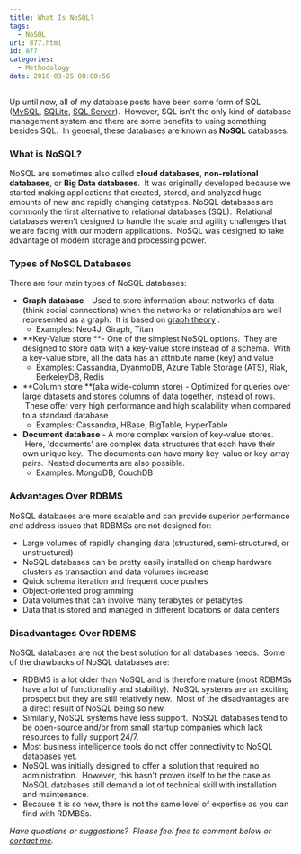```yaml
---
title: What Is NoSQL?
tags:
  - NoSQL
url: 877.html
id: 877
categories:
  - Methodology
date: 2016-03-25 08:00:56
---
```


Up until now, all of my database posts have been some form of SQL ([MySQL](/building-your-first-database/), [SQLite](/an-introduction-to-sqlite/), [SQL Server](/installing-sql-server-express/)).  However, SQL isn't the only kind of database management system and there are some benefits to using something besides SQL.  In general, these databases are known as **NoSQL** databases.

### What is NoSQL?

NoSQL are sometimes also called **cloud databases**, **non-relational databases**, or **Big Data databases**.  It was originally developed because we started making applications that created, stored, and analyzed huge amounts of new and rapidly changing datatypes. NoSQL databases are commonly the first alternative to relational databases (SQL).  Relational databases weren't designed to handle the scale and agility challenges that we are facing with our modern applications.  NoSQL was designed to take advantage of modern storage and processing power.

### Types of NoSQL Databases

There are four main types of NoSQL databases:

*   **Graph database** \- Used to store information about networks of data (think social connections) when the networks or relationships are well represented as a graph.  It is based on [graph theory](https://en.wikipedia.org/wiki/Graph_theory) .
    *   Examples: Neo4J, Giraph, Titan
*   **Key-Value store **\- One of the simplest NoSQL options.  They are designed to store data with a key-value store instead of a schema.  With a key-value store, all the data has an attribute name (key) and value
    *   Examples: Cassandra, DyanmoDB, Azure Table Storage (ATS), Riak, BerkeleyDB, Redis
*   **Column store **(aka wide-column store) - Optimized for queries over large datasets and stores columns of data together, instead of rows.  These offer very high performance and high scalability when compared to a standard database
    *   Examples: Cassandra, HBase, BigTable, HyperTable
*   **Document database** \- A more complex version of key-value stores.  Here, 'documents' are complex data structures that each have their own unique key.  The documents can have many key-value or key-array pairs.  Nested documents are also possible.
    *   Examples: MongoDB, CouchDB

### Advantages Over RDBMS

NoSQL databases are more scalable and can provide superior performance and address issues that RDBMSs are not designed for:

*   Large volumes of rapidly changing data (structured, semi-structured, or unstructured)
*   NoSQL databases can be pretty easily installed on cheap hardware clusters as transaction and data volumes increase
*   Quick schema iteration and frequent code pushes
*   Object-oriented programming
*   Data volumes that can involve many terabytes or petabytes
*   Data that is stored and managed in different locations or data centers

### Disadvantages Over RDBMS

NoSQL databases are not the best solution for all databases needs.  Some of the drawbacks of NoSQL databases are:

*   RDBMS is a lot older than NoSQL and is therefore mature (most RDBMSs have a lot of functionality and stability).  NoSQL systems are an exciting prospect but they are still relatively new.  Most of the disadvantages are a direct result of NoSQL being so new.
*   Similarly, NoSQL systems have less support.  NoSQL databases tend to be open-source and/or from small startup companies which lack resources to fully support 24/7.
*   Most business intelligence tools do not offer connectivity to NoSQL databases yet.
*   NoSQL was initially designed to offer a solution that required no administration.  However, this hasn't proven itself to be the case as NoSQL databases still demand a lot of technical skill with installation and maintenance.
*   Because it is so new, there is not the same level of expertise as you can find with RDMBSs.

_Have questions or suggestions?  Please feel free to comment below or [contact me](/contact/)._